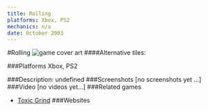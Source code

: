 ```yaml
---
title: Rolling
platforms: Xbox, PS2
mechanics: n/a
date: October 2003
---
```

#Rolling
![game cover art](//images.igdb.com/igdb/image/upload/t_cover_big/bpets3i1fsaonkplmj1m.jpg "Logo Title Text 1")
####Alternative tiles:

###Platforms
Xbox, PS2

###Description:
undefined
###Screenshots
[no screenshots yet ...]
###Video
[no videos yet...]
###Related games
* [Toxic Grind](/games/toxic-grind-6215/)
###Websites

